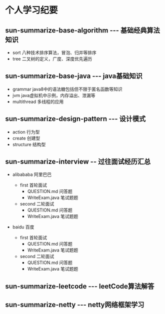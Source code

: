  个人学习纪要
=============

sun-summarize-base-algorithm --- 基础经典算法知识
------------------
* sort 八种技术排序算法，冒泡、归并等排序
* tree 二叉树的定义，广度、深度优先遍历

sun-summarize-base-java --- java基础知识
------------------
* grammar java8中的语法糖包括但不限于匿名函数等知识
* jvm java虚拟机中示例，内存溢出、泄漏等
* multithread 多线程的应用

sun-summarize-design-pattern --- 设计模式
------------------
* action 行为型
* create 创建型
* structure 结构型

sun-summarize-interview -- 过往面试经历汇总
------------------
* alibababa 阿里巴巴   
  - first 首轮面试  
    - QUESTION.md 问答题
    - WriteExam.java 笔试题题
  - second 二轮面试
    - QUESTION.md 问答题
    - WriteExam.java 笔试题题

* baidu 百度        
  - first 首轮面试
    - QUESTION.md 问答题
    - WriteExam.java 笔试题题
  - second 二轮面试
    -  QUESTION.md 问答题
    - WriteExam.java 笔试题题


sun-summarize-leetcode --- leetCode算法解答
------------------

sun-summarize-netty --- netty网络框架学习
------------------
